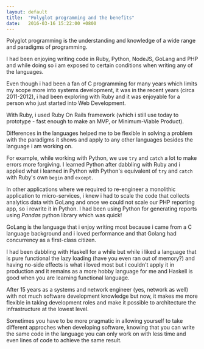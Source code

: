 ```yaml
---
layout: default
title:  "Polyglot programming and the benefits"
date:   2016-03-16 15:22:00 +0800
---
```

Polyglot programming is the understanding and knowledge of a wide range and paradigms of programming.

I had been enjoying writing code in Ruby, Python, NodeJS, GoLang and PHP and while doing so i am exposed to certain conditions when writing any of the languages.

Even though i had been a fan of C programming for many years which limits my scope more into systems development, it was in the recent years (circa 2011-2012), i had been exploring with Ruby and it was enjoyable for a person who just started into Web Development.

With Ruby, i used Ruby On Rails framework (which i still use today to prototype - fast enough to make an MVP, or Minimum-Viable Product).

Differences in the languages helped me to be flexible in solving a problem with the paradigms it shows and apply to any other languages besides the language i am working on.

For example, while working with Python, we use `try` and `catch` a lot to make errors more forgiving. I learned Python after dabbling with Ruby and i applied what i learned in Python with Python's equivalent of `try` and `catch` with Ruby's own `begin` and `except`. 

In other applications where we required to re-engineer a monolithic application to micro-services, i knew i had to scale the code that collects analytics data with GoLang and once we could not scale our PHP reporting app, so i rewrite it in Python. I had been using Python for generating reports using *Pandas* python library which was quick!

GoLang is the language that i enjoy writing most because i came from a C language background and i loved performance and that Golang had concurrency as a first-class citizen.

I had been dabbling with Haskell for a while but while i liked a language that is pure functional the lazy loading (have you even ran out of memory?) and having no-side effects is what i loved most but i couldn't apply it in production and it remains as a more hobby language for me and Haskell is good when you are learning functional language.

After 15 years as a systems and network engineer (yes, network as well) with not much software development knowledge but now, it makes me more flexible in taking development roles and make it possible to architecture the infrastructure at the lowest level.

Sometimes you have to be more pragmatic in allowing yourself to take different approches  when developing software, knowing that you can write the same code in the language you can only work on with less time and even lines of code to achieve the same result.

